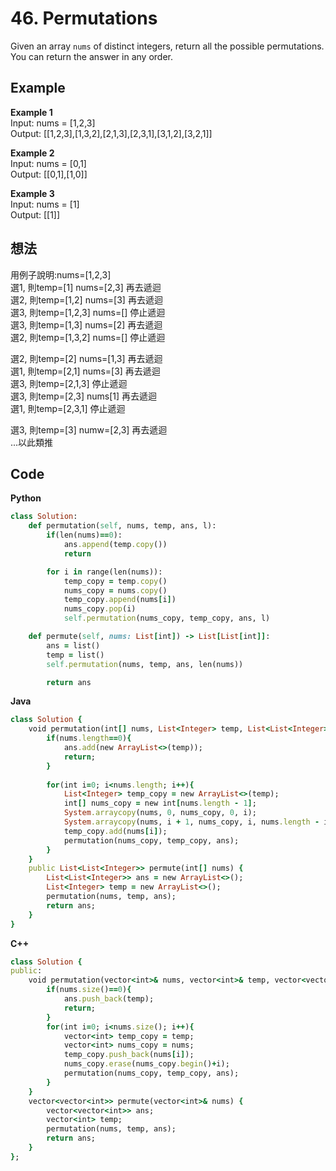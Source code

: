 # 46. Permutations
Given an array `nums` of distinct integers, return all the possible permutations. You can return the answer in any order.

 
## Example
**Example 1**  
Input: nums = [1,2,3]  
Output: [[1,2,3],[1,3,2],[2,1,3],[2,3,1],[3,1,2],[3,2,1]]  

**Example 2**  
Input: nums = [0,1]  
Output: [[0,1],[1,0]]  

**Example 3**  
Input: nums = [1]  
Output: [[1]]  

## 想法
用例子說明:nums=[1,2,3]  
選1, 則temp=[1] nums=[2,3] 再去遞迴   
  選2, 則temp=[1,2] nums=[3] 再去遞迴  
   選3, 則temp=[1,2,3] nums=[] 停止遞迴  
  選3, 則temp=[1,3] nums=[2] 再去遞迴  
   選2, 則temp=[1,3,2] nums=[] 停止遞迴  

選2, 則temp=[2] nums=[1,3] 再去遞迴  
 選1, 則temp=[2,1] nums=[3] 再去遞迴  
  選3, 則temp=[2,1,3] 停止遞迴  
 選3, 則temp=[2,3] nums[1] 再去遞迴  
  選1, 則temp=[2,3,1] 停止遞迴  
  
選3, 則temp=[3] numw=[2,3] 再去遞迴  
...以此類推  

## Code
**Python**  
```ruby
class Solution:
    def permutation(self, nums, temp, ans, l):
        if(len(nums)==0):
            ans.append(temp.copy())
            return

        for i in range(len(nums)):
            temp_copy = temp.copy()
            nums_copy = nums.copy()
            temp_copy.append(nums[i])
            nums_copy.pop(i)
            self.permutation(nums_copy, temp_copy, ans, l)

    def permute(self, nums: List[int]) -> List[List[int]]:
        ans = list()
        temp = list()
        self.permutation(nums, temp, ans, len(nums))

        return ans
```
**Java**  
```ruby
class Solution {
    void permutation(int[] nums, List<Integer> temp, List<List<Integer>> ans){
        if(nums.length==0){
            ans.add(new ArrayList<>(temp));
            return;
        }
        
        for(int i=0; i<nums.length; i++){
            List<Integer> temp_copy = new ArrayList<>(temp);
            int[] nums_copy = new int[nums.length - 1];
            System.arraycopy(nums, 0, nums_copy, 0, i);
            System.arraycopy(nums, i + 1, nums_copy, i, nums.length - i - 1);
            temp_copy.add(nums[i]);
            permutation(nums_copy, temp_copy, ans);
        }
    }
    public List<List<Integer>> permute(int[] nums) {
        List<List<Integer>> ans = new ArrayList<>();
        List<Integer> temp = new ArrayList<>();
        permutation(nums, temp, ans);
        return ans;
    }
}
```
**C++**
```ruby
class Solution {
public:
    void permutation(vector<int>& nums, vector<int>& temp, vector<vector<int>>& ans){
        if(nums.size()==0){
            ans.push_back(temp);
            return;
        }
        for(int i=0; i<nums.size(); i++){
            vector<int> temp_copy = temp;
            vector<int> nums_copy = nums;
            temp_copy.push_back(nums[i]);
            nums_copy.erase(nums_copy.begin()+i);
            permutation(nums_copy, temp_copy, ans);
        }
    }
    vector<vector<int>> permute(vector<int>& nums) {
        vector<vector<int>> ans;
        vector<int> temp;
        permutation(nums, temp, ans);
        return ans;
    }
};
```
